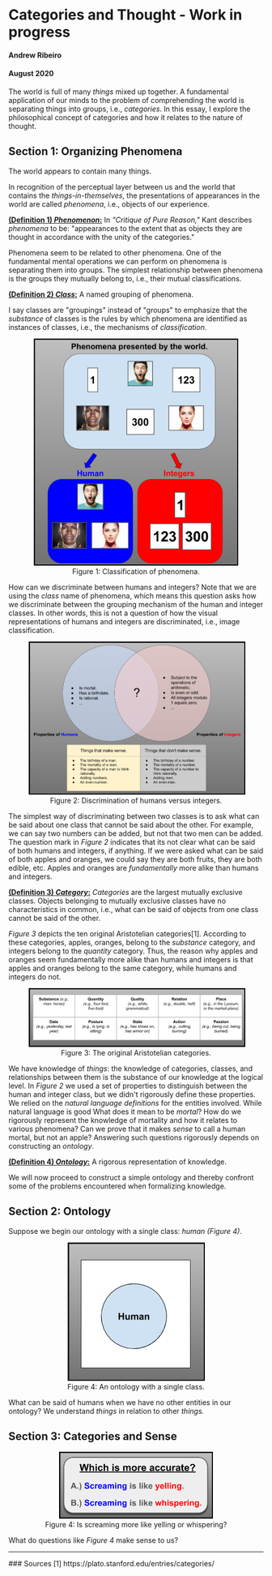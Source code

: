 # Categories and Thought - Work in progress
#### Andrew Ribeiro 
#### August 2020

The world is full of many *things* mixed up together. A fundamental application of our minds to the problem of comprehending the world is separating things into groups, i.e., *categories*. In this essay, I explore the philosophical concept of categories and how it relates to the nature of thought.  

## Section 1: Organizing Phenomena

The world appears to contain many things. 

In recognition of the perceptual layer between us and the world that contains the *things-in-themselves*, the presentations of appearances in the world are called *phenomena*, i.e., objects of our experience.  

<u><b>(Definition 1) <i>Phenomenon</i>:</b></u> In *"Critique of Pure Reason,"* Kant describes *phenomena* to be: "appearances to the extent that as objects they are thought in accordance with the unity of the categories." 

Phenomena seem to be related to other phenomena. One of the fundamental mental operations we can perform on phenomena is separating them into groups. The simplest relationship between phenomena is the groups they mutually belong to, i.e., their mutual classifications. 

<u><b>(Definition 2) <i>Class</i>:</b></u> A named grouping of phenomena.   

I say classes are "groupings" instead of "groups" to emphasize that the *substance* of classes is the rules by which phenomena are identified as instances of classes, i.e., the mechanisms of *classification*. 

<center>
<figure class="image">
  <img width="400" src="img/things_in_the_world.png" alt="Three-Lego Theorem Proof" style="border: 2px black solid;">
  <figcaption>Figure 1: Classification of phenomena.</figcaption>  
</figure>
</center>

How can we discriminate between humans and integers? Note that we are using the *class* name of phenomena, which means this question asks how we discriminate between the grouping mechanism of the human and integer classes. In other words, this is not a question of how the visual representations of humans and integers are discriminated, i.e., image classification. 

<center>
<figure class="image">
  <img src="img/discriminate_humans_int.png
" alt="Three-Lego Theorem Proof" style="border: 2px black solid;">
  <figcaption>Figure 2: Discrimination of humans versus integers.</figcaption>  
</figure>
</center>

The simplest way of discriminating between two classes is to ask what can be said about one class that cannot be said about the other. For example, we can say two numbers can be added, but not that two men can be added. The question mark in *Figure 2* indicates that its not clear what can be said of both humans and integers, if anything. If we were asked what can be said of both apples and oranges, we could say they are both fruits, they are both edible, etc. Apples and oranges are *fundamentally* more alike than humans and integers. 

<u><b>(Definition 3) <i>Category</i>:</b></u> *Categories* are the largest mutually exclusive classes. Objects belonging to mutually exclusive classes have no characteristics in common, i.e., what can be said of objects from one class cannot be said of the other.

*Figure 3* depicts the ten original Aristotelian categories[1]. According to these categories, apples, oranges, belong to the *substance* category, and integers belong to the *quantity* category. Thus, the reason why apples and oranges seem fundamentally more alike than humans and integers is that apples and oranges belong to the same category, while humans and integers do not. 

<center>
<figure class="image">
  <img src="img/AristolianCategories.png
" alt="Three-Lego Theorem Proof" style="border: 2px black solid;">
  <figcaption>Figure 3: The original Aristotelian categories.</figcaption>  
</figure>
</center>

We have knowledge of *things*: the knowledge of categories, classes, and relationships between them is the substance of our knowledge at the logical level. In *Figure 2* we used a set of properties to distinguish between the human and integer class, but we didn't rigorously define these properties. We relied on the *natural language definitions* for the entities involved. While natural language is good What does it mean to be *mortal*? How do we rigorously represent the knowledge of mortality and how it relates to various phenomena? Can we prove that it makes *sense* to call a human mortal, but not an apple?  Answering such questions rigorously depends on constructing an *ontology*.  

<u><b>(Definition 4) <i>Ontology</i>:</b></u> A rigorous representation of knowledge.

We will now proceed to construct a simple ontology and thereby confront some of the problems encountered when formalizing knowledge. 

## Section 2: Ontology

Suppose we begin our ontology with a single class: *human* *(Figure 4)*. 

<center>
<figure class="image">
  <img src="img/human_ont.png
" alt="Three-Lego Theorem Proof" style="border: 2px black solid;">
  <figcaption>Figure 4: An ontology with a single class. </figcaption>  
</figure>
</center>

What can be said of humans when we have no other entities in our ontology? We understand *things* in relation to other *things.* 

## Section 3: Categories and Sense

<center>
<figure class="image">
  <img width="300" src="img/sense_question_1.png
" alt="Three-Lego Theorem Proof" style="border: 2px black solid;">
  <figcaption>Figure 4: Is screaming more like yelling or whispering?</figcaption>  
</figure>
</center>

What do questions like *Figure 4* make sense to us? 

<hr/>
### Sources
[1] https://plato.stanford.edu/entries/categories/